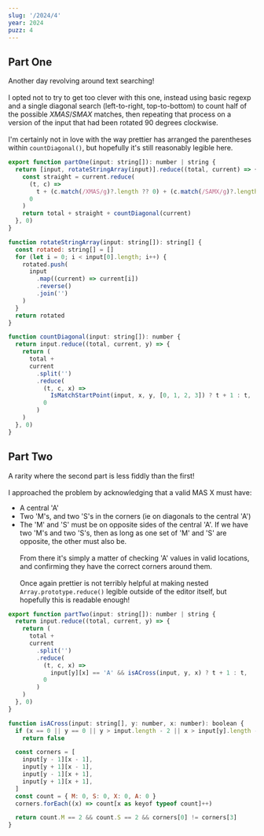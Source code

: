 ```yaml
---
slug: '/2024/4'
year: 2024
puzz: 4
---
```


## Part One

Another day revolving around text searching!
<br><br>
I opted not to try to get too clever with this one, instead using basic regexp and a single diagonal search (left-to-right, top-to-bottom) to count half of the possible _XMAS_/_SMAX_ matches, then repeating that process on a version of the input that had been rotated 90 degrees clockwise.
<br><br>
I'm certainly not in love with the way prettier has arranged the parentheses within `countDiagonal()`,
but hopefully it's still reasonably legible here.

```js
export function partOne(input: string[]): number | string {
  return [input, rotateStringArray(input)].reduce((total, current) => {
    const straight = current.reduce(
      (t, c) =>
        t + (c.match(/XMAS/g)?.length ?? 0) + (c.match(/SAMX/g)?.length ?? 0),
      0
    )
    return total + straight + countDiagonal(current)
  }, 0)
}

function rotateStringArray(input: string[]): string[] {
  const rotated: string[] = []
  for (let i = 0; i < input[0].length; i++) {
    rotated.push(
      input
        .map((current) => current[i])
        .reverse()
        .join('')
    )
  }
  return rotated
}

function countDiagonal(input: string[]): number {
  return input.reduce((total, current, y) => {
    return (
      total +
      current
        .split('')
        .reduce(
          (t, c, x) =>
            IsMatchStartPoint(input, x, y, [0, 1, 2, 3]) ? t + 1 : t,
          0
        )
    )
  }, 0)
}
```

## Part Two

A rarity where the second part is less fiddly than the first!
<br><br>
I approached the problem by acknowledging that a valid MAS X must have:

- A central 'A'
- Two 'M's, and two 'S's in the corners (ie on diagonals to the central 'A')
- The 'M' and 'S' must be on opposite sides of the central 'A'. If we have two 'M's and two 'S's, then as long as one set of 'M' and 'S' are opposite, the other must also be.
  <br><br>
  From there it's simply a matter of checking 'A' values in valid locations, and confirming they have the correct corners around them.
  <br><br>
  Once again prettier is not terribly helpful at making nested `Array.prototype.reduce()` legible outside of the editor itself, but hopefully this is readable enough!

```js
export function partTwo(input: string[]): number | string {
  return input.reduce((total, current, y) => {
    return (
      total +
      current
        .split('')
        .reduce(
          (t, c, x) =>
            input[y][x] == 'A' && isACross(input, y, x) ? t + 1 : t,
          0
        )
    )
  }, 0)
}

function isACross(input: string[], y: number, x: number): boolean {
  if (x == 0 || y == 0 || y > input.length - 2 || x > input[y].length - 2)
    return false

  const corners = [
    input[y - 1][x - 1],
    input[y + 1][x - 1],
    input[y - 1][x + 1],
    input[y + 1][x + 1],
  ]
  const count = { M: 0, S: 0, X: 0, A: 0 }
  corners.forEach((x) => count[x as keyof typeof count]++)

  return count.M == 2 && count.S == 2 && corners[0] != corners[3]
}
```
